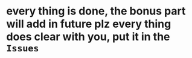 # every thing is done, the bonus part will add in future plz every thing does clear with you, put it in the `Issues`
